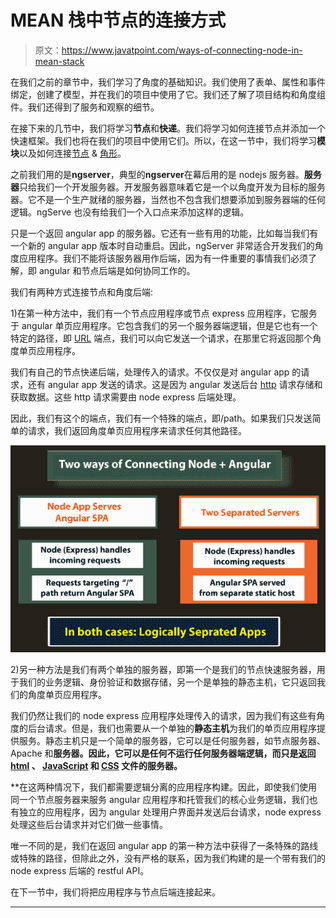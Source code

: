 # MEAN 栈中节点的连接方式

> 原文：<https://www.javatpoint.com/ways-of-connecting-node-in-mean-stack>

在我们之前的章节中，我们学习了角度的基础知识。我们使用了表单、属性和事件绑定，创建了模型，并在我们的项目中使用了它。我们还了解了项目结构和角度组件。我们还得到了服务和观察的细节。

在接下来的几节中，我们将学习**节点**和**快递**。我们将学习如何连接节点并添加一个快速框架。我们也将在我们的项目中使用它们。所以，在这一节中，我们将学习**模块**以及如何连接[节点](https://www.javatpoint.com/nodejs-tutorial) & [角形](https://www.javatpoint.com/angularjs-tutorial)。

之前我们用的是**ngserver**，典型的**ngserver**在幕后用的是 nodejs 服务器。**服务器**只给我们一个开发服务器。开发服务器意味着它是一个以角度开发为目标的服务器。它不是一个生产就绪的服务器，当然也不包含我们想要添加到服务器端的任何逻辑。ngServe 也没有给我们一个入口点来添加这样的逻辑。

只是一个返回 angular app 的服务器。它还有一些有用的功能，比如每当我们有一个新的 angular app 版本时自动重启。因此，ngServer 非常适合开发我们的角度应用程序。我们不能将该服务器用作后端，因为有一件重要的事情我们必须了解，即 angular 和节点后端是如何协同工作的。

我们有两种方式连接节点和角度后端:

1)在第一种方法中，我们有一个节点应用程序或节点 express 应用程序，它服务于 angular 单页应用程序。它包含我们的另一个服务器端逻辑，但是它也有一个特定的路径，即 [URL](https://www.javatpoint.com/url-full-form) 端点，我们可以向它发送一个请求，在那里它将返回那个角度单页应用程序。

我们有自己的节点快递后端，处理传入的请求。不仅仅是对 angular app 的请求，还有 angular app 发送的请求。这是因为 angular 发送后台 [http](https://www.javatpoint.com/http-full-form) 请求存储和获取数据。这些 http 请求需要由 node express 后端处理。

因此，我们有这个的端点，我们有一个特殊的端点，即/path。如果我们只发送简单的请求，我们返回角度单页应用程序来请求任何其他路径。

![Ways of connecting Node in MEAN Stack](img/c9b3f86fa2e27173f12fa486955d3f46.png)

2)另一种方法是我们有两个单独的服务器，即第一个是我们的节点快速服务器，用于我们的业务逻辑、身份验证和数据存储，另一个是单独的静态主机，它只返回我们的角度单页应用程序。

我们仍然让我们的 node express 应用程序处理传入的请求，因为我们有这些有角度的后台请求。但是，我们也需要从一个单独的**静态主机**为我们的单页应用程序提供服务。静态主机只是一个简单的服务器，它可以是任何服务器，如节点服务器、Apache 和[](https://www.javatpoint.com/nginx-tutorial)**服务器。因此，它可以是任何不运行任何服务器端逻辑，而只是返回 [html](https://www.javatpoint.com/html-tutorial) 、 [JavaScript](https://www.javatpoint.com/javascript-tutorial) 和 [CSS](https://www.javatpoint.com/css-tutorial) 文件的服务器。**

 **在这两种情况下，我们都需要逻辑分离的应用程序构建。因此，即使我们使用同一个节点服务器来服务 angular 应用程序和托管我们的核心业务逻辑，我们也有独立的应用程序，因为 angular 处理用户界面并发送后台请求，node express 处理这些后台请求并对它们做一些事情。

唯一不同的是，我们在返回 angular app 的第一种方法中获得了一条特殊的路线或特殊的路径，但除此之外，没有严格的联系，因为我们构建的是一个带有我们的 node express 后端的 restful API。

在下一节中，我们将把应用程序与节点后端连接起来。

* * ***